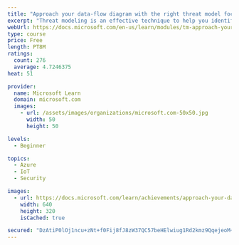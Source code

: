```yaml
---
title: "Approach your data-flow diagram with the right threat model focus"
excerpt: "Threat modeling is an effective technique to help you identify threats and ways to reduce or eliminate risk. We start by deciding to focus on either what needs to be protected or who it needs protection from."
webUrl: https://docs.microsoft.com/en-us/learn/modules/tm-approach-your-data-flow-diagram-with-the-right-threat-model-focus/
type: course
price: Free
length: PT8M
ratings:
  count: 276
  average: 4.7246375
heat: 51

provider:
  name: Microsoft Learn
  domain: microsoft.com
  images:
    - url: /assets/images/organizations/microsoft.com-50x50.jpg
      width: 50
      height: 50

levels:
  - Beginner

topics:
  - Azure
  - IoT
  - Security

images:
  - url: https://docs.microsoft.com/learn/achievements/approach-your-data-flow-diagram-with-the-right-threat-model-focus-social.png
    width: 640
    height: 320
    isCached: true

secured: "DzAtiP0lOj1ncu+zNt+f0Fij8fJ8zW37QC57beHElwiug1Rd2kmz9QqejeoM+KLiirP6A+gs7jDWeCoNpQba8zu0ElP24Q6eZx7SU3te6wKQ10t4EkC92qvEIO7uf/jOrr6XDlcVi/CCiI2hLlt+uPEpIgsYOtpeoo9atZPtLndZmIGRKM/S+xugW6nCIvw4rQOEl9BJgSZvqZ1ma1wYT3P5iZeX0LZZYEl0tWd6So3WuA/aupNpa4EvSIc6KocUP2A08573bti5fED6nusdYnrjiGkuvUV1HQNSQkkyCuvQl/x8EiouMcBz4uHbhSm7WsNMKt8e8Kk7QsxugZ3hra4pLdkc4NEaOyg3XooE71IQQLrg3e3ICEImL2aohT6Lk8DnIVoblF0TVPWywRpDxayol/5UM58vo1wlXivZlyU=;oa9xf+PbXaotRSagTr4V4w=="
---
```


